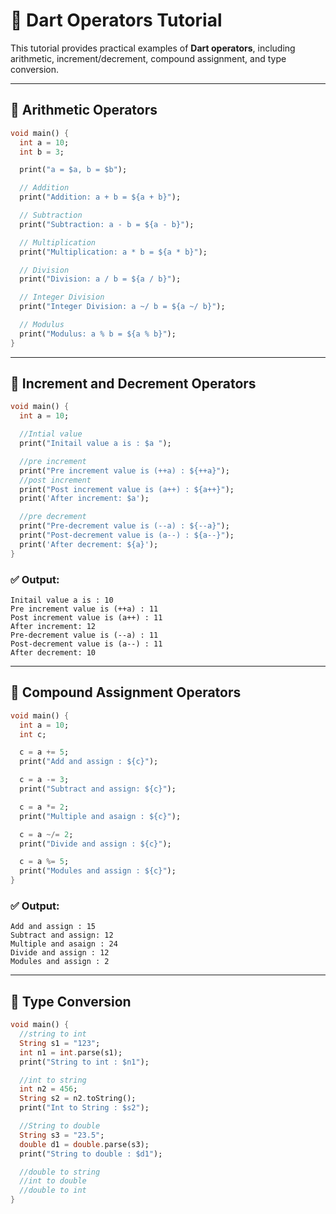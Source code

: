 # 🚀 Dart Operators Tutorial

This tutorial provides practical examples of **Dart operators**, including arithmetic, increment/decrement, compound assignment, and type conversion.

---

## 🧮 Arithmetic Operators

```dart
void main() {
  int a = 10;
  int b = 3;

  print("a = $a, b = $b");

  // Addition
  print("Addition: a + b = ${a + b}");

  // Subtraction
  print("Subtraction: a - b = ${a - b}");

  // Multiplication
  print("Multiplication: a * b = ${a * b}");

  // Division
  print("Division: a / b = ${a / b}");

  // Integer Division
  print("Integer Division: a ~/ b = ${a ~/ b}");

  // Modulus
  print("Modulus: a % b = ${a % b}");
}
```

---

## 🔁 Increment and Decrement Operators

```dart
void main() {
  int a = 10;

  //Intial value
  print("Initail value a is : $a ");

  //pre increment
  print("Pre increment value is (++a) : ${++a}");
  //post increment
  print("Post increment value is (a++) : ${a++}");
  print('After increment: $a');

  //pre decrement
  print("Pre-decrement value is (--a) : ${--a}");
  print("Post-decrement value is (a--) : ${a--}");
  print('After decrement: ${a}');
}
```

### ✅ Output:
```
Initail value a is : 10 
Pre increment value is (++a) : 11
Post increment value is (a++) : 11
After increment: 12
Pre-decrement value is (--a) : 11
Post-decrement value is (a--) : 11
After decrement: 10
```

---

## 🧷 Compound Assignment Operators

```dart
void main() {
  int a = 10;
  int c;

  c = a += 5;
  print("Add and assign : ${c}");

  c = a -= 3;
  print("Subtract and assign: ${c}");

  c = a *= 2;
  print("Multiple and asaign : ${c}");

  c = a ~/= 2;
  print("Divide and assign : ${c}");

  c = a %= 5;
  print("Modules and assign : ${c}");
}
```

### ✅ Output:
```
Add and assign : 15
Subtract and assign: 12
Multiple and asaign : 24
Divide and assign : 12
Modules and assign : 2
```

---

## 🔄 Type Conversion

```dart
void main() {
  //string to int
  String s1 = "123";
  int n1 = int.parse(s1);
  print("String to int : $n1");

  //int to string
  int n2 = 456;
  String s2 = n2.toString();
  print("Int to String : $s2");

  //String to double
  String s3 = "23.5";
  double d1 = double.parse(s3);
  print("String to double : $d1");

  //double to string
  //int to double
  //double to int
}
```
